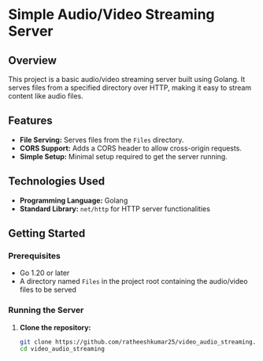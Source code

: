 # Simple Audio/Video Streaming Server

## Overview
This project is a basic audio/video streaming server built using Golang. It serves files from a specified directory over HTTP, making it easy to stream content like audio files.

## Features
- **File Serving:** Serves files from the `Files` directory.
- **CORS Support:** Adds a CORS header to allow cross-origin requests.
- **Simple Setup:** Minimal setup required to get the server running.

## Technologies Used
- **Programming Language:** Golang
- **Standard Library:** `net/http` for HTTP server functionalities

## Getting Started

### Prerequisites
- Go 1.20 or later
- A directory named `Files` in the project root containing the audio/video files to be served

### Running the Server
1. **Clone the repository:**
   ```bash
   git clone https://github.com/ratheeshkumar25/video_audio_streaming.git
   cd video_audio_streaming
